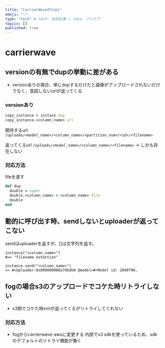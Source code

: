 ```yaml
---
title: "CarrierWaveのtips"
emoji: "✨"
type: "tech" # tech: 技術記事 / idea: アイデア
topics: []
published: true
---
```


# carrierwave
## versionの有無でdupの挙動に差がある
- versionありの場合、単にdupするだけだと画像がアップロードされないだけでなく、意図しないurlが返ってくる
### versionあり
```ruby
copy_instance = instace.dup
copy_instance.<column_name>.url
```
期待するurl
`/uploads/<model_name>/<column_name>/<partition_num>/<id>/<filename>`

返ってくるurl
`/uploads/<model_name>/<column_name>/<filename>`
-> しかも存在しない

### 対応方法
fileを渡す

```ruby
def dup
  double = super
  double.<column_name> = <column_name>.file
  double
end
```

## 動的に呼び出す時、sendしないとuploaderが返ってこない
sendはuploaderを返すが、[]は文字列を返す。

```
instance["<column_name>"]
#=> "filename.extention"

instance.send("<column_name>")
=> #<Uploader:0x000000000a7dbdb0 @model=#<Model id: 2040790,
```

## fogの場合s3のアップロードでコケた時リトライしない
- s3側でコケた時xmlが返ってくるがリトライしてくれない

### 対応方法
- fogからcarrierwave-awsに変更する
  内部でs3 sdkを使っているため、sdkのデフォルトのリトライ機能が働く
